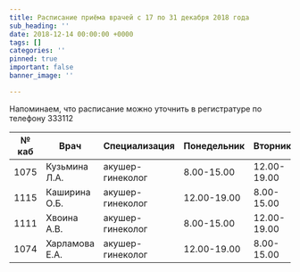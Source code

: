 ```yaml
---
title: Расписание приёма врачей с 17 по 31 декабря 2018 года
sub_heading: ''
date: 2018-12-14 00:00:00 +0000
tags: []
categories: ''
pinned: true
important: false
banner_image: ''

---
```

Напоминаем, что расписание можно уточнить в регистратуре по телефону 333112

<!--more-->

| № каб | Врач | Специализация | Понедельник | Вторник | Среда | Четверг |  
|---|---|---|---|---|---|---|  
| 1075 | Кузьмина Л.А.| акушер-гинеколог | 8.00-15.00 | 12.00-19.00 | 8.00-15.00 |12.00-19.00 |  
| 1115 | Каширина О.Б. | акушер-гинеколог | 12.00-19.00 | 8.00-15.00 | 12.00-19.00 | 8.00-15.00 |  
| 1111 | Хвоина А.В. | акушер-гинеколог | 8.00-15.00 | 12.00-19.00 | 8.00-15.00 |12.00-19.00 |  
| 1074 | Харламова Е.А. | акушер-гинеколог | 12.00-19.00 | 8.00-15.00 | 12.00-19.00 | 8.00-15.00 |